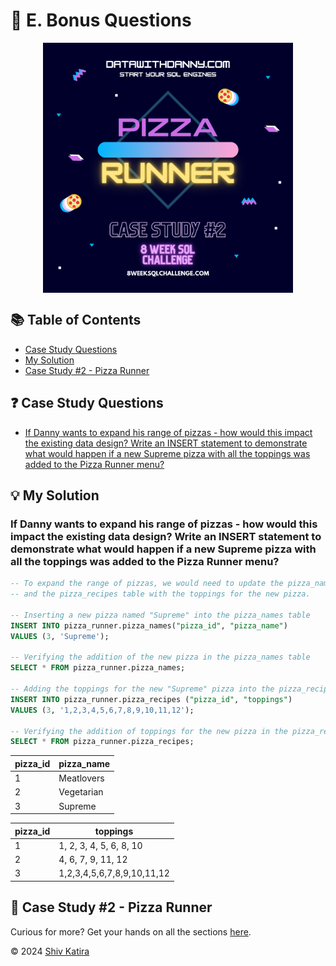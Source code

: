 # 🍕 E. Bonus Questions
<p align="center">
<img src="../../img/2.png" align="center" width="400" height="400" >

## 📚 Table of Contents

* [Case Study Questions](#❓-case-study-questions)
* [My Solution](#💡-my-solution)
* [Case Study #2 - Pizza Runner](#🍕-case-study-2---pizza-runner)

## ❓ Case Study Questions

- [If Danny wants to expand his range of pizzas - how would this impact the existing data design? Write an INSERT statement to demonstrate what would happen if a new Supreme pizza with all the toppings was added to the Pizza Runner menu?](#if-danny-wants-to-expand-his-range-of-pizzas---how-would-this-impact-the-existing-data-design-write-an-insert-statement-to-demonstrate-what-would-happen-if-a-new-supreme-pizza-with-all-the-toppings-was-added-to-the-pizza-runner-menu) 

## 💡 My Solution

### If Danny wants to expand his range of pizzas - how would this impact the existing data design? Write an INSERT statement to demonstrate what would happen if a new Supreme pizza with all the toppings was added to the Pizza Runner menu?

```SQL
-- To expand the range of pizzas, we would need to update the pizza_names table with the new pizza name 
-- and the pizza_recipes table with the toppings for the new pizza.

-- Inserting a new pizza named "Supreme" into the pizza_names table
INSERT INTO pizza_runner.pizza_names("pizza_id", "pizza_name") 
VALUES (3, 'Supreme');

-- Verifying the addition of the new pizza in the pizza_names table
SELECT * FROM pizza_runner.pizza_names;

-- Adding the toppings for the new "Supreme" pizza into the pizza_recipes table
INSERT INTO pizza_runner.pizza_recipes ("pizza_id", "toppings") 
VALUES (3, '1,2,3,4,5,6,7,8,9,10,11,12');

-- Verifying the addition of toppings for the new pizza in the pizza_recipes table
SELECT * FROM pizza_runner.pizza_recipes;
```

| pizza_id | pizza_name |
| -------- | ---------- |
| 1        | Meatlovers |
| 2        | Vegetarian |
| 3        | Supreme    |

| pizza_id | toppings                   |
| -------- | -------------------------- |
| 1        | 1, 2, 3, 4, 5, 6, 8, 10    |
| 2        | 4, 6, 7, 9, 11, 12         |
| 3        | 1,2,3,4,5,6,7,8,9,10,11,12 |

## 🍕 Case Study #2 - Pizza Runner

Curious for more? Get your hands on all the sections [here](../README.md).

© 2024 [Shiv Katira](https://github.com/shivkatira)